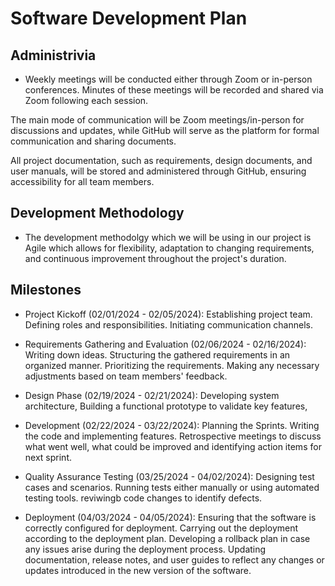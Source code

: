 # Software Development Plan

## Administrivia
*  Weekly meetings will be conducted either through Zoom or in-person conferences. Minutes of these meetings will be recorded and shared via Zoom following each session. 

The main mode of communication will be Zoom meetings/in-person for discussions and updates, while GitHub will serve as the platform for formal communication and sharing documents.

All project documentation, such as requirements, design documents, and user manuals, will be stored and administered through GitHub, ensuring accessibility for all team members.

## Development Methodology
* The development methodolgy which we will be using in our project is Agile which allows for flexibility, adaptation to changing requirements, and continuous improvement throughout the project's duration.

## Milestones
* Project Kickoff (02/01/2024 - 02/05/2024):
Establishing project team.
Defining roles and responsibilities.
Initiating communication channels.

* Requirements Gathering and Evaluation (02/06/2024 - 02/16/2024):
Writing down ideas.
Structuring the gathered requirements in an organized manner.
Prioritizing the requirements.
Making any necessary adjustments based on team members' feedback.

* Design Phase (02/19/2024 - 02/21/2024):
Developing system architecture,
Building a functional prototype to validate key features,

* Development (02/22/2024 - 03/22/2024):
Planning the Sprints.
Writing the code and implementing features.
Retrospective meetings to discuss what went well, what could be improved and identifying action items for next sprint.

* Quality Assurance Testing (03/25/2024 - 04/02/2024):
Designing test cases and scenarios.
Running tests either manually or using automated testing tools.
reviwingb code changes to identify defects.

* Deployment (04/03/2024 - 04/05/2024):
Ensuring that the software is correctly configured for deployment.
Carrying out the deployment according to the deployment plan.
Developing a rollback plan in case any issues arise during the deployment process.
Updating documentation, release notes, and user guides to reflect any changes or updates introduced in the new version of the software.
